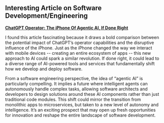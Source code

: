 ## Interesting Article on Software Development/Engineering

[**ChatGPT Operator: The iPhone Of Agentic AI, If Done Right**](https://www.forbes.com/sites/luisromero/2025/01/25/chatgpt-operator-the-iphone-of-agentic-ai-if-done-right/)

I found this article fascinating because it draws a bold comparison between the potential impact of ChatGPT’s operator capabilities and the disruptive influence of the iPhone. Just as the iPhone changed the way we interact with mobile devices -- creating an entire ecosystem of apps -- this new approach to AI could spark a similar revolution. If done right, it could lead to a diverse range of AI-powered tools and services that fundamentally shift how we develop and deploy software.

From a software engineering perspective, the idea of “agentic AI” is particularly compelling. It implies a future where intelligent agents can autonomously handle complex tasks, allowing software architects and developers to design solutions around these AI components rather than just traditional code modules. This shift could mirror the transition from monolithic apps to microservices, but taken to a new level of autonomy and intelligence. It’s an exciting prospect that may open up fresh opportunities for innovation and reshape the entire landscape of software development.